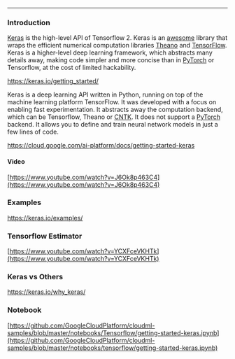 
***

### Introduction

[Keras](https://keras.io/)  is the high-level API of Tensorflow 2. Keras    is an [awesome](https://github.com/gym0569/awesome-keras) library that wraps the efficient numerical computation libraries [Theano](https://github.com/Theano/Theano) and [TensorFlow](Tensorflow). Keras is a higher-level deep learning framework, which abstracts many details away, making code simpler and more concise than in [PyTorch](PyTorch) or Tensorflow, at the cost of limited hackability. 

https://keras.io/getting_started/


Keras is a deep learning API written in Python, running on top of the machine learning platform TensorFlow. It was developed with a focus on enabling fast experimentation.  It abstracts away the computation backend, which can be Tensorflow, Theano or [CNTK](https://docs.microsoft.com/en-us/cognitive-toolkit/). It does not support a [PyTorch](PyTorch) backend. It allows you to define and train neural network models in just a few lines of code.



https://cloud.google.com/ai-platform/docs/getting-started-keras




#### Video

[https://www.youtube.com/watch?v=J6Ok8p463C4](https://www.youtube.com/watch?v=J6Ok8p463C4)

### Examples

https://keras.io/examples/

### Tensorflow Estimator

[https://www.youtube.com/watch?v=YCXFceVKHTk](https://www.youtube.com/watch?v=YCXFceVKHTk)

### Keras vs Others

https://keras.io/why_keras/

### Notebook

[https://github.com/GoogleCloudPlatform/cloudml-samples/blob/master/notebooks/Tensorflow/getting-started-keras.ipynb](https://github.com/GoogleCloudPlatform/cloudml-samples/blob/master/notebooks/tensorflow/getting-started-keras.ipynb)
